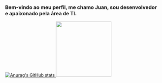 ### Bem-vindo ao meu perfil, me chamo Juan, sou desenvolvedor e apaixonado pela área de TI.

<div>
  <a href="https://github.com/juancarlosribeiro">

![Anurag's GitHub stats](https://github-readme-stats.vercel.app/api?username=coderjulio&show_icons=true&theme=tokyonight)
    <img height="180em" src="https://github-readme-stats.vercel.app/api/top-langs/?username=juancarlosribeiro&layout=compact&langs_count=7&theme=dark"/>
</div>


